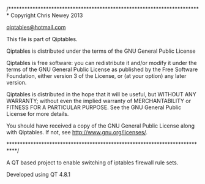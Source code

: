 /************************************************************************
Copyright Chris Newey 2013

qiptables@hotmail.com

This file is part of Qiptables.

Qiptables is distributed under the terms of the GNU General Public License

Qiptables is free software: you can redistribute it and/or modify
it under the terms of the GNU General Public License as published by
the Free Software Foundation, either version 3 of the License, or
(at your option) any later version.

Qiptables is distributed in the hope that it will be useful,
but WITHOUT ANY WARRANTY; without even the implied warranty of
MERCHANTABILITY or FITNESS FOR A PARTICULAR PURPOSE.  See the
GNU General Public License for more details.

You should have received a copy of the GNU General Public License
along with Qiptables.  If not, see <http://www.gnu.org/licenses/>.

***************************************************************************/


A QT based project to enable switching of iptables firewall rule sets.

Developed using QT 4.8.1



